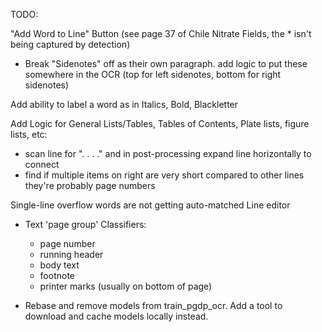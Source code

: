 TODO:

"Add Word to Line" Button (see page 37 of Chile Nitrate Fields, the * isn't being captured by detection)

- Break "Sidenotes" off as their own paragraph.
    add logic to put these somewhere in the OCR (top for left sidenotes, bottom for right sidenotes)

Add ability to label a word as in Italics, Bold, Blackletter

Add Logic for General Lists/Tables, Tables of Contents, Plate lists, figure lists, etc:
 - scan line for ". . . ." and in post-processing expand line horizontally to connect
 - find if multiple items on right are very short compared to other lines they're probably page numbers

Single-line overflow words are not getting auto-matched
Line editor

- Text 'page group' Classifiers:
    - page number
    - running header
    - body text
    - footnote
    - printer marks (usually on bottom of page)

- Rebase and remove models from train_pgdp_ocr. Add a tool to download and cache models locally instead.

